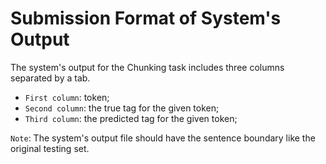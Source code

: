 # Submission Format of System's Output

The system's output for the Chunking task includes three columns separated by a tab.

- `First column`: token;
- `Second column`: the true tag for the given token;
- `Third column`: the predicted tag for the given token;

`Note`: The system's output file should have the sentence boundary like the original testing set.
